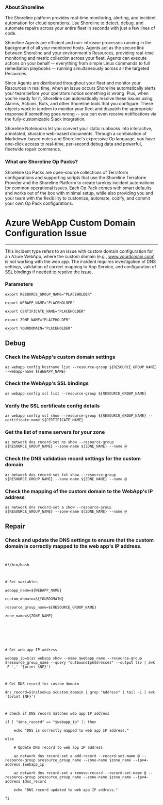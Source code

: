 
### About Shoreline
The Shoreline platform provides real-time monitoring, alerting, and incident automation for cloud operations. Use Shoreline to detect, debug, and automate repairs across your entire fleet in seconds with just a few lines of code.

Shoreline Agents are efficient and non-intrusive processes running in the background of all your monitored hosts. Agents act as the secure link between Shoreline and your environment's Resources, providing real-time monitoring and metric collection across your fleet. Agents can execute actions on your behalf -- everything from simple Linux commands to full remediation playbooks -- running simultaneously across all the targeted Resources.

Since Agents are distributed throughout your fleet and monitor your Resources in real time, when an issue occurs Shoreline automatically alerts your team before your operators notice something is wrong. Plus, when you're ready for it, Shoreline can automatically resolve these issues using Alarms, Actions, Bots, and other Shoreline tools that you configure. These objects work in tandem to monitor your fleet and dispatch the appropriate response if something goes wrong -- you can even receive notifications via the fully-customizable Slack integration.

Shoreline Notebooks let you convert your static runbooks into interactive, annotated, sharable web-based documents. Through a combination of Markdown-based notes and Shoreline's expressive Op language, you have one-click access to real-time, per-second debug data and powerful, fleetwide repair commands.

### What are Shoreline Op Packs?
Shoreline Op Packs are open-source collections of Terraform configurations and supporting scripts that use the Shoreline Terraform Provider and the Shoreline Platform to create turnkey incident automations for common operational issues. Each Op Pack comes with smart defaults and works out of the box with minimal setup, while also providing you and your team with the flexibility to customize, automate, codify, and commit your own Op Pack configurations.

# Azure WebApp Custom Domain Configuration Issue
---

This incident type refers to an issue with custom domain configuration for an Azure WebApp, where the custom domain (e.g., www.yourdomain.com) is not working with the web app. The incident requires investigation of DNS settings, validation of correct mapping to App Service, and configuration of SSL bindings if needed to resolve the issue.

### Parameters
```shell
export RESOURCE_GROUP_NAME="PLACEHOLDER"

export WEBAPP_NAME="PLACEHOLDER"

export CERTIFICATE_NAME="PLACEHOLDER"

export ZONE_NAME="PLACEHOLDER"

export YOURDOMAIN="PLACEHOLDER"
```

## Debug

### Check the WebApp's custom domain settings
```shell
az webapp config hostname list --resource-group ${RESOURCE_GROUP_NAME} --webapp-name ${WEBAPP_NAME}
```

### Check the WebApp's SSL bindings
```shell
az webapp config ssl list --resource-group ${RESOURCE_GROUP_NAME}
```

### Verify the SSL certificate config details
```shell
az webapp config ssl show --resource-group ${RESOURCE_GROUP_NAME} --certificate-name ${CERTIFICATE_NAME}
```

### Get the list of name servers for your zone
```shell
az network dns record-set ns show --resource-group ${RESOURCE_GROUP_NAME} --zone-name ${ZONE_NAME} --name @
```

### Check the DNS validation record settings for the custom domain
```shell
az network dns record-set txt show --resource-group ${RESOURCE_GROUP_NAME} --zone-name ${ZONE_NAME} --name @
```

### Check the mapping of the custom domain to the WebApp's IP address
```shell
az network dns record-set a show --resource-group ${RESOURCE_GROUP_NAME} --zone-name ${ZONE_NAME} --name @
```

## Repair

### Check and update the DNS settings to ensure that the custom domain is correctly mapped to the web app's IP address.
```shell


#!/bin/bash



# Set variables

webapp_name=${WEBAPP_NAME}

custom_domain=${YOURDOMAIN}

resource_group_name=${RESOURCE_GROUP_NAME}

zone_name=${ZONE_NAME}







# Get web app IP address

webapp_ip=$(az webapp show --name $webapp_name --resource-group $resource_group_name --query "outboundIpAddresses" --output tsv | awk -F ',' '{print $NF}')



# Get DNS record for custom domain

dns_record=$(nslookup $custom_domain | grep "Address" | tail -1 | awk '{print $NF}')



# Check if DNS record matches web app IP address

if [ "$dns_record" == "$webapp_ip" ]; then

    echo "DNS is correctly mapped to web app IP address."

else

    # Update DNS record to web app IP address

    az network dns record-set a add-record --record-set-name @ --resource-group $resource_group_name --zone-name $zone_name --ipv4-address $webapp_ip

    az network dns record-set a remove-record --record-set-name @ --resource-group $resource_group_name --zone-name $zone_name --ipv4-address $dns_record

    echo "DNS record updated to web app IP address."

fi


```